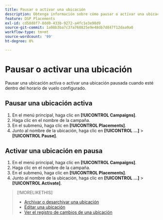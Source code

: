```yaml
---
title: Pausar o activar una ubicación
description: Obtenga información sobre cómo pausar o activar una ubicación.
feature: DSP Placements
exl-id: cd58d8f7-8dd0-433b-9272-a4fc1e3e98d9
source-git-commit: 1a98b3ba7c37a768825e9e48db7d847f12daa9a0
workflow-type: tm+mt
source-wordcount: '99'
ht-degree: 0%

---
```


# Pausar o activar una ubicación

Pausar una ubicación activa o activar una ubicación pausada cuando esté dentro del horario de vuelo configurado.

## Pausar una ubicación activa

1. En el menú principal, haga clic en **[!UICONTROL Campaigns]**.
1. Haga clic en el nombre de la campaña.
1. En el submenú, haga clic en **[!UICONTROL Placements]**.
1. Junto al nombre de la ubicación, haga clic en  **[!UICONTROL ...]** > **[!UICONTROL Pause]**.

## Activar una ubicación en pausa

1. En el menú principal, haga clic en **[!UICONTROL Campaigns]**.
1. Haga clic en el nombre de la campaña.
1. En el submenú, haga clic en **[!UICONTROL Placements]**.
1. Junto al nombre de la ubicación, haga clic en  **[!UICONTROL ...]** > **[!UICONTROL Activate]**.

>[!MORELIKETHIS]
>
>* [Archivar o desarchivar una ubicación](placement-archive-unarchive.md)
>* [Editar una ubicación](placement-edit.md)
>* [Ver el registro de cambios de una ubicación](placement-change-log.md)

